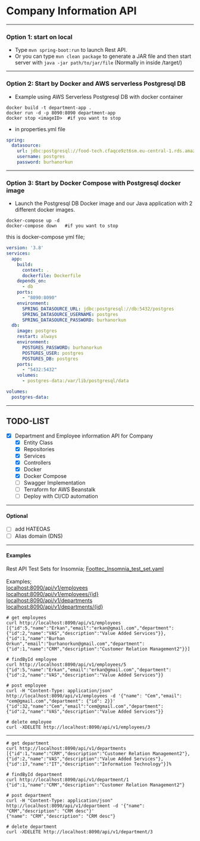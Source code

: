 # Company Information API

--- 
### Option 1: start on local
* Type  ```mvn spring-boot:run``` to launch Rest API.
* Or you can type ```mvn clean package``` to generate a JAR file and then start server with ```java -jar path/to/jar/file``` (Normally in inside /target/)

--- 
### Option 2: Start by Docker and AWS serverless Postgresql DB
* Example using AWS Serverless Postgresql DB with docker container
```shell 
docker build -t department-app .
docker run -d -p 8090:8090 department-app
docker stop <imageID>  #if you want to stop
```

* in properties.yml file 
```yml
spring:
  datasource:
    url: jdbc:postgresql://food-tech.cfaqce9zt6sm.eu-central-1.rds.amazonaws.com:5432/postgres
    username: postgres
    password: burhanorkun
```

---
### Option 3: Start by Docker Compose with Postgresql docker image
* Launch the Postgresql DB Docker image and our Java application with 2 different docker images.
```shell 
docker-compose up -d
docker-compose down   #if you want to stop
```

this is docker-compose yml file;
```yml
version: '3.8'
services:
  app:
    build:
      context: .
      dockerfile: Dockerfile
    depends_on:
      - db
    ports:
      - "8090:8090"
    environment:
      SPRING_DATASOURCE_URL: jdbc:postgresql://db:5432/postgres
      SPRING_DATASOURCE_USERNAME: postgres
      SPRING_DATASOURCE_PASSWORD: burhanorkun
  db:
    image: postgres
    restart: always
    environment:
      POSTGRES_PASSWORD: burhanorkun
      POSTGRES_USER: postgres
      POSTGRES_DB: postgres
    ports:
      - "5432:5432"
    volumes:
      - postgres-data:/var/lib/postgresql/data

volumes:
  postgres-data:
```


--- 
## TODO-LIST
*  [x] Department and Employee information API for Company
    * [x] Entity Class
    * [x] Repositories
    * [x] Services
    * [x] Controllers
    * [x] Docker
    * [x] Docker Compose
    * [ ] Swagger Implementation
    * [ ] Terraform for AWS Beanstalk
    * [ ] Deploy with CI/CD automation

---
#### Optional
* [ ] add HATEOAS
* [ ] Alias domain (DNS)

---
#### Examples

Rest API Test Sets for Insomnia; [Foottec_Insomnia_test_set.yaml](./Foottec_Insomnia_test_set.yaml)
<br/>
<br/>
Examples; <br/>
[localhost:8090/api/v1/employees](localhost:8090/api/v1/employees)<br/>
[localhost:8090/api/v1/employees/{id}](localhost:8090/api/v1/employees/1)<br/>
[localhost:8090/api/v1/departments](localhost:8090/api/v1/departments)<br/>
[localhost:8090/api/v1/departments/{id}](localhost:8090/api/v1/departments/1)<br/>


```shell
# get employees 
curl http://localhost:8090/api/v1/employees  
[{"id":5,"name":"Erkan","email":"erkan@gmail.com","department":{"id":2,"name":"VAS","description":"Value Added Services"}},{"id":1,"name":"Burhan Orkun","email":"burhanorkun@gmail.com","department":{"id":1,"name":"CRM","description":"Customer Relation Management2"}}]  
```
```shell
# findById employee
curl http://localhost:8090/api/v1/employees/5
{"id":5,"name":"Erkan","email":"erkan@gmail.com","department":{"id":2,"name":"VAS","description":"Value Added Services"}}
```
```shell
# post employee
curl -H "Content-Type: application/json" http://localhost:8090/api/v1/employees -d '{"name": "Cem","email": "cem@gmail.com","department": {"id": 2}}'
{"id":32,"name":"Cem","email":"cem@gmail.com","department":{"id":2,"name":"VAS","description":"Value Added Services"}}
```
```shell
# delete employee 
curl -XDELETE http://localhost:8090/api/v1/employees/3
```

--- 

```shell
# get department 
curl http://localhost:8090/api/v1/departments
[{"id":1,"name":"CRM","description":"Customer Relation Management2"},{"id":2,"name":"VAS","description":"Value Added Services"},{"id":17,"name":"IT","description":"Information Technology"}]%
```
```shell
# findById department
curl http://localhost:8090/api/v1/department/1
{"id":1,"name":"CRM","description":"Customer Relation Management2"}
```
```shell
# post department
curl -H "Content-Type: application/json" http://localhost:8090/api/v1/department -d '{"name": "CRM","description": "CRM desc"}'
{"name": "CRM","description": "CRM desc"}
```
```shell
# delete department 
curl -XDELETE http://localhost:8090/api/v1/department/3
```


